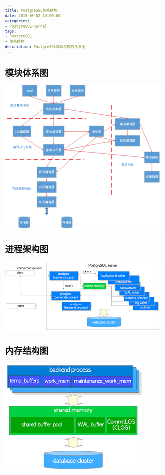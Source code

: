```yaml
---
title: PostgreSQL体系结构
date: 2019-09-02 14:00:00
categories:
- PostgreSQL-Kernel
tags:
- PostgreSQL
- 体系结构
description: PostgreSQL体系结构的几张图
---
```


# 模块体系图

![](/images/201909/1.png)

# 进程架构图

![](/images/201909/2.png)

# 内存结构图

![](/images/201909/3.png)
